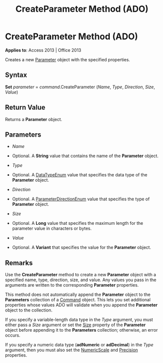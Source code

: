 ﻿---
title: CreateParameter Method (ADO)
TOCTitle: CreateParameter Method (ADO)
ms:assetid: cf080a0b-75d2-dcdf-2715-10af147358e9
ms:mtpsurl: https://msdn.microsoft.com/library/JJ250026(v=office.15)
ms:contentKeyID: 48547799
ms.date: 09/18/2015
mtps_version: v=office.15
f1_keywords:
- ado210.chm1231042
f1_categories:
- Office.Version=v15
---

# CreateParameter Method (ADO)


**Applies to**: Access 2013 | Office 2013


Creates a new [Parameter](parameter-object-ado.md) object with the specified properties.

## Syntax

**Set** *parameter* = *command*.CreateParameter (*Name*, *Type*, *Direction*, *Size*, *Value*)

## Return Value

Returns a **Parameter** object.

## Parameters

  - *Name*

  - Optional. A **String** value that contains the name of the **Parameter** object.

  - *Type*

  - Optional. A [DataTypeEnum](datatypeenum.md) value that specifies the data type of the **Parameter** object.

  - *Direction*

  - Optional. A [ParameterDirectionEnum](parameterdirectionenum.md) value that specifies the type of **Parameter** object.

  - *Size*

  - Optional. A **Long** value that specifies the maximum length for the parameter value in characters or bytes.

  - *Value*

  - Optional. A **Variant** that specifies the value for the **Parameter** object.

## Remarks

Use the **CreateParameter** method to create a new **Parameter** object with a specified name, type, direction, size, and value. Any values you pass in the arguments are written to the corresponding **Parameter** properties.

This method does not automatically append the **Parameter** object to the **Parameters** collection of a [Command](command-object-ado.md) object. This lets you set additional properties whose values ADO will validate when you append the **Parameter** object to the collection.

If you specify a variable-length data type in the *Type* argument, you must either pass a *Size* argument or set the [Size](size-property-ado.md) property of the **Parameter** object before appending it to the **Parameters** collection; otherwise, an error occurs.

If you specify a numeric data type (**adNumeric** or **adDecimal**) in the *Type* argument, then you must also set the [NumericScale](numericscale-property-ado.md) and [Precision](precision-property-ado.md) properties.


